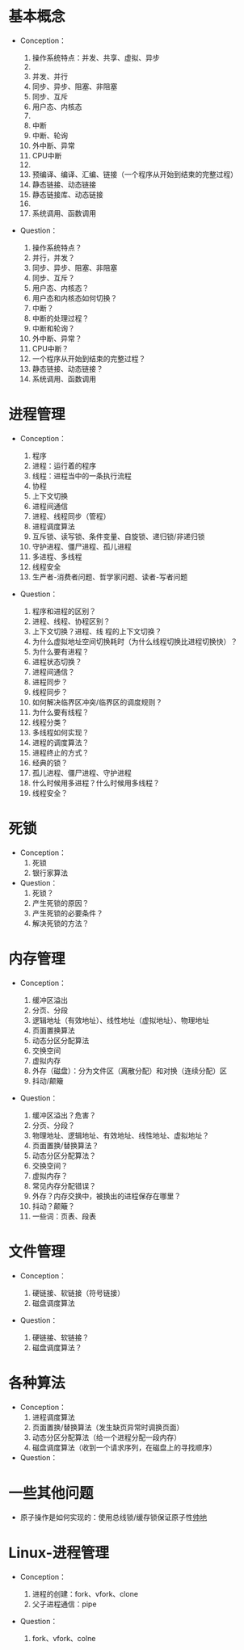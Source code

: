 # 基本概念

- Conception：
  1. 操作系统特点：并发、共享、虚拟、异步
  1. 
  1. 并发、并行
  1. 同步、异步、阻塞、非阻塞
  1. 同步、互斥
  1. 用户态、内核态
  1. 
  1. 中断
  1. 中断、轮询
  1. 外中断、异常
  1. CPU中断
  1. 
  1. 预编译、编译、汇编、链接（一个程序从开始到结束的完整过程）
  1. 静态链接、动态链接
  1. 静态链接库、动态链接
  1. 
  1. 系统调用、函数调用
- Question：

  1. 操作系统特点？
  2. 并行，并发？
  3. 同步、异步、阻塞、非阻塞
  4. 同步、互斥？
  5. 用户态、内核态？
  6. 用户态和内核态如何切换？
  7. 中断？
  8. 中断的处理过程？
  9. 中断和轮询？
  10. 外中断、异常？
  11. CPU中断？
  12. 一个程序从开始到结束的完整过程？
  13. 静态链接、动态链接？
  14. 系统调用、函数调用
  

# 进程管理

- Conception：
  1. 程序
  2. 进程：运行着的程序
  3. 线程：进程当中的一条执行流程
  4. 协程
  5. 上下文切换
  6. 进程间通信
  7. 进程、线程同步（管程）
  8. 进程调度算法
  9. 互斥锁、读写锁、条件变量、自旋锁、递归锁/非递归锁
  10. 守护进程、僵尸进程、孤儿进程
  11. 多进程、多线程
  11. 线程安全
  8. 生产者-消费者问题、哲学家问题、读者-写者问题
- Question：

  1. 程序和进程的区别？
  2. 进程、线程、协程区别？
  3. 上下文切换？进程、线 程的上下文切换？
  4. 为什么虚拟地址空间切换耗时（为什么线程切换比进程切换快）？
  5. 为什么要有进程？
  6. 进程状态切换？
  7. 进程间通信？
  8. 进程同步？
  9. 线程同步？
  10. 如何解决临界区冲突/临界区的调度规则？
  11. 为什么要有线程？
  12. 线程分类？
  13. 多线程如何实现？
  14. 进程的调度算法？
  15. 进程终止的方式？
  16. 经典的锁？
  17. 孤儿进程、僵尸进程、守护进程
  18. 什么时候用多进程？什么时候用多线程？
  19. 线程安全？

# 死锁

- Conception：
  1. 死锁
  1. 银行家算法
- Question：
  1. 死锁？
  2. 产生死锁的原因？
  3. 产生死锁的必要条件？
  4. 解决死锁的方法？

# 内存管理

- Conception：
  
  1. 缓冲区溢出
  1. 分页、分段
  1. 逻辑地址（有效地址）、线性地址（虚拟地址）、物理地址
  1. 页面置换算法
  1. 动态分区分配算法
  1. 交换空间
  1. 虚拟内存
  1. 外存（磁盘）：分为文件区（离散分配）和对换（连续分配）区
  1. 抖动/颠簸
- Question：

  1. 缓冲区溢出？危害？
  2. 分页、分段？
  3. 物理地址、逻辑地址、有效地址、线性地址、虚拟地址？
  4. 页面置换/替换算法？
  4. 动态分区分配算法？
  5. 交换空间？
  6. 虚拟内存？
  7. 常见内存分配错误？
  8. 外存？内存交换中，被换出的进程保存在哪里？
  9. 抖动？颠簸？
  10. 一些词：页表、段表
  

# 文件管理

- Conception：
  1. 硬链接、软链接（符号链接）
  1. 磁盘调度算法
- Question：

  1. 硬链接、软链接？
  1. 磁盘调度算法？


# 各种算法

- Conception：
  1. 进程调度算法
  2. 页面置换/替换算法（发生缺页异常时调换页面）
  3. 动态分区分配算法（给一个进程分配一段内存）
  4. 磁盘调度算法（收到一个请求序列，在磁盘上的寻找顺序）
- Question：

# 一些其他问题

- 原子操作是如何实现的：使用总线锁/缓存锁保证原子性[帅地](https://www.iamshuaidi.com/1954.html)

# Linux-进程管理

- Conception：
  1. 进程的创建：fork、vfork、clone
  1. 父子进程通信：pipe
- Question：

  1. fork、vfork、colne


​          



















